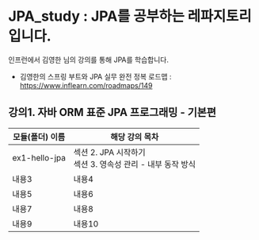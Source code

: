 # JPA_study : JPA를 공부하는 레파지토리 입니다.
인프런에서 김영한 님의 강의를 통해 JPA를 학습합니다.
- 김영한의 스프링 부트와 JPA 실무 완전 정복 로드맵 : https://www.inflearn.com/roadmaps/149

## 강의1. 자바 ORM 표준 JPA 프로그래밍 - 기본편

| 모듈(폴더) 이름 | 해당 강의 목차       |
|-----------|----------------|
| ex1-hello-jpa | 섹션 2. JPA 시작하기<br/>섹션 3. 영속성 관리 - 내부 동작 방식 |
| 내용3       | 내용4            |
| 내용5       | 내용6            |
| 내용7       | 내용8            |
| 내용9       | 내용10           |

